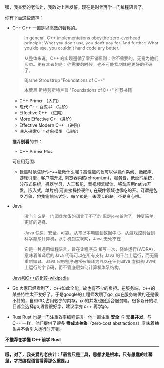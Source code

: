嘿，我亲爱的老伙计，我敢对上帝发誓，现在是时候再学一门编程语言了。

你有下面这些选择：

- C++
    C++ 一直是以高效的著称的。

    > In general, C++ implementations obey the zero-overhead principle: What you don’t use, you don’t pay for. And further: What you do use, you couldn’t hand code any better.
    >
    > 从整体来说，C++ 的实现遵循了零开销原则：你不需要的，无需为他们买单。更有甚者的是：你需要的时候，也不可能找到其他更好的代码了。

    > Bjarne Stroustrup "Foundations of C++"
    >
    > 本贾尼·斯特劳斯特卢普 "Foundations of C++"
    推荐书籍
    - C++ Primer                （入门）
    - 现代 C++ 白皮书           （进阶）
    - Effective C++             （进阶）
    - More Effective C+         （进阶）
    - Effective Modern C++      （进阶）
    - 深入探索C++对象模型       （进阶）

    推荐**别看**的书：
    - C++ Primer Plus
    
    可应用范围:
    - 我是时候告诉你c++能做什么呢？高性能的他可以做操作系统，数据库，游戏引擎，客户端开发, 浏览器内核(chromium)，服务器，低延时系统，分布式系统，机器学习，人工智能，音视频流媒体，移动应用native开发，嵌入式，单片机(可直接操控硬件), 在硬件领域也很吃的开。可谓是包罗万象，但我偷偷告诉你，每个都是一条漫长的路。不要贪心哦。
- Java

    > 没有什么是一门图灵完备的语言干不了的,但是java给你了一种更简单,更好的选择.

    > Java 快速、安全、可靠。从笔记本电脑到数据中心，从游戏控制台到科学超级计算机，从手机到互联网，Java 无处不在！

    > 它是一种通用编程语言，旨在让程序员 编写一次，随处运行(WORA)，意味着编译后的Java 代码可以在所有支持 Java 的平台上运行，而无需重新编译。Java 应用程序通常被编译为可以在任何Java 虚拟机(JVM) 上运行的字节码，而不管底层如何计算机体系结构。

    [Java和C++的比较-wikipedia](https://en.wikipedia.org/wiki/Comparison_of_Java_and_C%2B%2B)

- Go
    大家已经看到了，c++如此全能，故也有不少的负担。在服务端，c++的某些特性太不友好了。于是google的工程师发明了go, go在服务端做的还是很不错的，自带GC,占用较少的内存，go的并发也很适合服务端。很多新开的项目都会选择go,语言很好学，建议学完 c++ 再学go。
- Rust
    Rust 也是一门注重效率编程语言。他一直注重 **安全** 与 **无畏并发**。与 C++ 一样，他们提供了很多 **零成本抽象**（zero-cost abstractions）意味着抽象并不会引入运行时开销。

**不推荐在学懂 C++ 前学 Rust**

---

**哦，对了，我亲爱的老伙计：「语言只是工具，思想才是根本，只有愚蠢的吐蕃鼠，才把编程语言看得那么重要。」**
